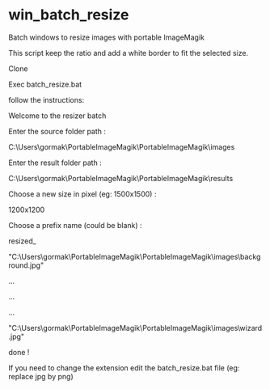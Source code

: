 # win_batch_resize
Batch windows to resize images with portable ImageMagik

This script keep the ratio and add a white border to fit the selected size.

Clone

Exec batch_resize.bat

follow the instructions:



Welcome to the resizer batch

Enter the source folder path :

C:\Users\gormak\PortableImageMagik\PortableImageMagik\images

Enter the result folder path :

C:\Users\gormak\PortableImageMagik\PortableImageMagik\results

Choose a new size in pixel (eg: 1500x1500) :

1200x1200

Choose a prefix name (could be blank) :

resized_



"C:\Users\gormak\PortableImageMagik\PortableImageMagik\images\background.jpg"

...

...

...

"C:\Users\gormak\PortableImageMagik\PortableImageMagik\images\wizard.jpg"



done !



If you need to change the extension edit the batch_resize.bat file (eg: replace jpg by png)

